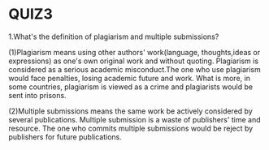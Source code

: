 # QUIZ3

1.What's the definition of plagiarism and multiple submissions?

  (1)Plagiarism means using other authors' work(language, thoughts,ideas or expressions) as one's own original work and without quoting. Plagiarism is considered as a serious academic misconduct.The one who use plagiarism would face penalties, losing academic future and work. What is more, in some countries, plagiarism is viewed as a crime and plagiarists would be sent into prisons.
  
  (2)Multiple submissions means the same work be actively considered by several publications. Multiple submission is a waste of publishers' time and resource. The one who commits multiple submissions would be reject by publishers for future publications.
